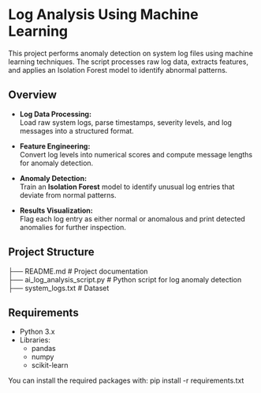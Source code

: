 # Log Analysis Using Machine Learning

This project performs anomaly detection on system log files using machine learning techniques. The script processes raw log data, extracts features, and applies an Isolation Forest model to identify abnormal patterns.

## Overview

- **Log Data Processing:**  
  Load raw system logs, parse timestamps, severity levels, and log messages into a structured format.

- **Feature Engineering:**  
  Convert log levels into numerical scores and compute message lengths for anomaly detection.

- **Anomaly Detection:**  
  Train an **Isolation Forest** model to identify unusual log entries that deviate from normal patterns.

- **Results Visualization:**  
  Flag each log entry as either normal or anomalous and print detected anomalies for further inspection.

## Project Structure
├── README.md                        # Project documentation  
├── ai_log_analysis_script.py        # Python script for log anomaly detection  
├── system_logs.txt                  # Dataset

## Requirements

- Python 3.x
- Libraries:
  - pandas
  - numpy
  - scikit-learn

You can install the required packages with:
pip install -r requirements.txt



